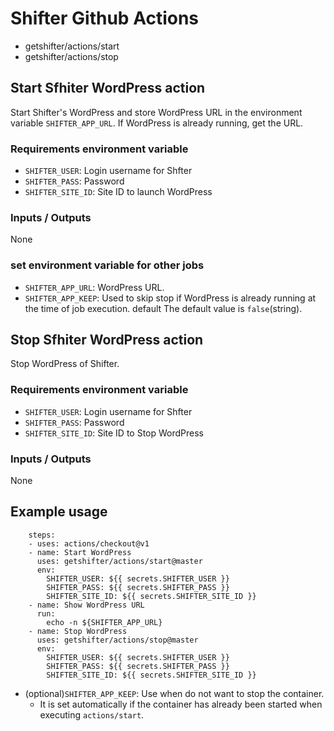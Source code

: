 # Shifter Github Actions

- getshifter/actions/start
- getshifter/actions/stop

## Start Sfhiter WordPress action

Start Shifter's WordPress and store WordPress URL in the environment variable `SHIFTER_APP_URL`.
If WordPress is already running, get the URL.

### Requirements environment variable

- `SHIFTER_USER`: Login username for Shfter
- `SHIFTER_PASS`: Password
- `SHIFTER_SITE_ID`: Site ID to launch WordPress

### Inputs / Outputs

None

### set environment variable for other jobs

- `SHIFTER_APP_URL`: WordPress URL.
- `SHIFTER_APP_KEEP`: Used to skip stop if WordPress is already running at the time of job execution. default The default value is `false`(string).

## Stop Sfhiter WordPress action

Stop WordPress of Shifter.

### Requirements environment variable

- `SHIFTER_USER`: Login username for Shfter
- `SHIFTER_PASS`: Password
- `SHIFTER_SITE_ID`: Site ID to Stop WordPress

### Inputs / Outputs

None

## Example usage

```
    steps:
    - uses: actions/checkout@v1
    - name: Start WordPress
      uses: getshifter/actions/start@master
      env:
        SHIFTER_USER: ${{ secrets.SHIFTER_USER }}
        SHIFTER_PASS: ${{ secrets.SHIFTER_PASS }}
        SHIFTER_SITE_ID: ${{ secrets.SHIFTER_SITE_ID }}
    - name: Show WordPress URL
      run:
        echo -n ${SHIFTER_APP_URL}
    - name: Stop WordPress
      uses: getshifter/actions/stop@master
      env:
        SHIFTER_USER: ${{ secrets.SHIFTER_USER }}
        SHIFTER_PASS: ${{ secrets.SHIFTER_PASS }}
        SHIFTER_SITE_ID: ${{ secrets.SHIFTER_SITE_ID }}
```

- (optional)`SHIFTER_APP_KEEP`: Use when do not want to stop the container.
  - It is set automatically if the container has already been started when executing `actions/start`.

